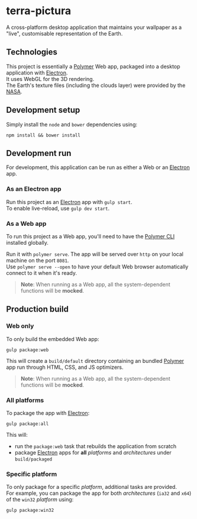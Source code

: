 # terra-pictura

A cross-platform desktop application that maintains your wallpaper as a "live", customisable representation of the Earth.

## Technologies

This project is essentially a [Polymer](https://github.com/Polymer/polymer) Web app, packaged into a desktop application with [Electron](https://github.com/electron/electron).  
It uses WebGL for the 3D rendering.  
The Earth's texture files (including the clouds layer) were provided by the [NASA](https://www.nasa.gov/).

## Development setup

Simply install the `node` and `bower` dependencies using:
```shell-script
npm install && bower install
```

## Development run

For development, this application can be run as either a Web or an [Electron](https://github.com/electron/electron) app.

### As an Electron app

Run this project as an [Electron](https://github.com/electron/electron) app with `gulp start`.  
To enable live-reload, use `gulp dev start`.


### As a Web app

To run this project as a Web app, you'll need to have the [Polymer CLI](https://github.com/Polymer/polymer-cli) installed globally.

Run it with `polymer serve`. The app will be served over `http` on your local machine on the port `8081`.  
Use `polymer serve --open` to have your default Web browser automatically connect to it when it's ready.

> **Note**: When running as a Web app, all the system-dependent functions will be **mocked**.

## Production build

### Web only

To only build the embedded Web app:
```shell-script
gulp package:web
```
This will create a `build/default` directory containing an bundled [Polymer](https://github.com/Polymer/polymer) app run through HTML, CSS, and JS optimizers.

> **Note**: When running as a Web app, all the system-dependent functions will be **mocked**.

### All platforms

To package the app with [Electron](https://github.com/electron/electron):
```shell-script
gulp package:all
```
This will:
- run the `package:web` task that rebuilds the application from scratch
- package [Electron](https://github.com/electron/electron) apps for **all** _platforms_ and _architectures_ under `build/packaged`

### Specific platform

To only package for a specific _platform_, additional tasks are provided.  
For example, you can package the app for both _architectures_ (`ia32` and `x64`) of the `win32` _platform_ using:
```shell-script
gulp package:win32
```
